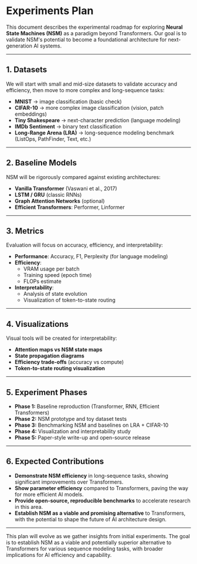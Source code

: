# Experiments Plan

This document describes the experimental roadmap for exploring **Neural State Machines (NSM)** as a paradigm beyond Transformers. Our goal is to validate NSM's potential to become a foundational architecture for next-generation AI systems.

---

## 1. Datasets

We will start with small and mid-size datasets to validate accuracy and efficiency, then move to more complex and long-sequence tasks:

- **MNIST** → image classification (basic check)
- **CIFAR-10** → more complex image classification (vision, patch embeddings)
- **Tiny Shakespeare** → next-character prediction (language modeling)
- **IMDb Sentiment** → binary text classification
- **Long-Range Arena (LRA)** → long-sequence modeling benchmark (ListOps, PathFinder, Text, etc.)

---

## 2. Baseline Models

NSM will be rigorously compared against existing architectures:

- **Vanilla Transformer** (Vaswani et al., 2017)
- **LSTM / GRU** (classic RNNs)
- **Graph Attention Networks** (optional)
- **Efficient Transformers**: Performer, Linformer

---

## 3. Metrics

Evaluation will focus on accuracy, efficiency, and interpretability:

- **Performance**: Accuracy, F1, Perplexity (for language modeling)
- **Efficiency**:  
  - VRAM usage per batch  
  - Training speed (epoch time)  
  - FLOPs estimate
- **Interpretability**:  
  - Analysis of state evolution  
  - Visualization of token-to-state routing

---

## 4. Visualizations

Visual tools will be created for interpretability:

- **Attention maps vs NSM state maps**
- **State propagation diagrams**
- **Efficiency trade-offs** (accuracy vs compute)
- **Token-to-state routing visualization**

---

## 5. Experiment Phases

- **Phase 1:** Baseline reproduction (Transformer, RNN, Efficient Transformers)
- **Phase 2:** NSM prototype and toy dataset tests
- **Phase 3:** Benchmarking NSM and baselines on LRA + CIFAR-10
- **Phase 4:** Visualization and interpretability study
- **Phase 5:** Paper-style write-up and open-source release

---

## 6. Expected Contributions

- **Demonstrate NSM efficiency** in long-sequence tasks, showing significant improvements over Transformers.
- **Show parameter efficiency** compared to Transformers, paving the way for more efficient AI models.
- **Provide open-source, reproducible benchmarks** to accelerate research in this area.
- **Establish NSM as a viable and promising alternative** to Transformers, with the potential to shape the future of AI architecture design.

---
This plan will evolve as we gather insights from initial experiments. The goal is to establish NSM as a viable and potentially superior alternative to Transformers for various sequence modeling tasks, with broader implications for AI efficiency and capability.